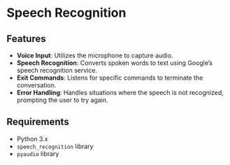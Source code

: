 # Speech Recognition

## Features
- **Voice Input**: Utilizes the microphone to capture audio.
- **Speech Recognition**: Converts spoken words to text using Google’s speech recognition service.
- **Exit Commands**: Listens for specific commands to terminate the conversation.
- **Error Handling**: Handles situations where the speech is not recognized, prompting the user to try again.

## Requirements
- Python 3.x
- `speech_recognition` library
- `pyaudio` library
